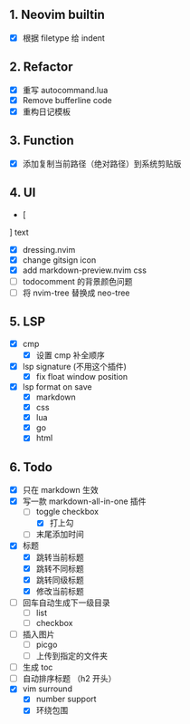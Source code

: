 ## 1. Neovim builtin

- [x] 根据 filetype 给 indent

## 2. Refactor

- [x] 重写 autocommand.lua
- [x] Remove bufferline code
- [x] 重构日记模板

## 3. Function

- [x] 添加复制当前路径（绝对路径）到系统剪贴版

## 4. **UI**

- [

] text

- [x] dressing.nvim
- [x] change gitsign icon
- [x] add markdown-preview.nvim css
- [ ] todocomment 的背景颜色问题
- [ ] 将 nvim-tree 替换成 neo-tree

## 5. LSP

- [x] cmp
  - [x] 设置 cmp 补全顺序
- [x] lsp signature (不用这个插件)
  - [x] fix float window position
- [x] lsp format on save
  - [x] markdown
  - [x] css
  - [x] lua
  - [x] go
  - [x] html

## 6. Todo

- [x] 只在 markdown 生效
- [x] 写一款 markdown-all-in-one 插件
  - [ ] toggle checkbox
    - [x] 打上勾
  - [ ] 末尾添加时间
- [x] 标题
  - [x] 跳转当前标题
  - [x] 跳转不同标题
  - [x] 跳转同级标题
  - [x] 修改当前标题
- [ ] 回车自动生成下一级目录
  - [ ] list
  - [ ] checkbox
- [ ] 插入图片
  - [ ] picgo
  - [ ] 上传到指定的文件夹
- [ ] 生成 toc
- [ ] 自动排序标题 （h2 开头）
- [x] vim surround
  - [x] number support
  - [x] 环绕包围
